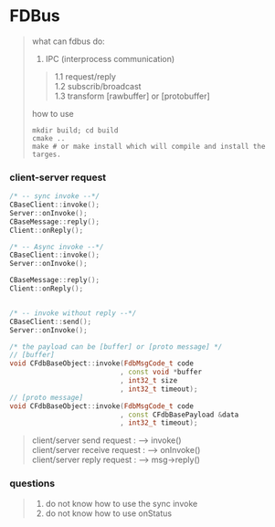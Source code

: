 # FDBus 
> what can fdbus do:  
> 1. IPC (interprocess communication)
>> 1.1 request/reply  
>> 1.2 subscrib/broadcast  
>> 1.3 transform [rawbuffer] or [protobuffer]  
>
> how to use
> ```
> mkdir build; cd build
> cmake ..
> make # or make install which will compile and install the targes.
> ```
### client-server request
```c++
/* -- sync invoke --*/
CBaseClient::invoke();
Server::onInvoke();
CBaseMessage::reply();
Client::onReply();

/* -- Async invoke --*/
CBaseClient::invoke();
Server::onInvoke();

CBaseMessage::reply();
Client::onReply();


/* -- invoke without reply --*/
CBaseClient::send();
Server::onInvoke();
```

```c++
/* the payload can be [buffer] or [proto message] */
// [buffer]
void CFdbBaseObject::invoke(FdbMsgCode_t code
                           , const void *buffer
                           , int32_t size
                           , int32_t timeout);
// [proto message]
void CFdbBaseObject::invoke(FdbMsgCode_t code
                           , const CFdbBasePayload &data
                           , int32_t timeout);
```
> client/server send request : --> invoke()  
> client/server receive request : --> onInvoke()  
> client/server reply request : --> msg->reply()

### questions
> 1. do not know how to use the sync invoke  
> 2. do not know how to use onStatus


